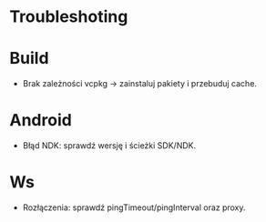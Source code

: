 # Troubleshoting
# Build
- Brak zależności vcpkg → zainstaluj pakiety i przebuduj cache.
# Android
- Błąd NDK: sprawdź wersję i ścieżki SDK/NDK.
# Ws
- Rozłączenia: sprawdź pingTimeout/pingInterval oraz proxy.

